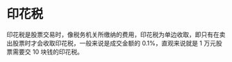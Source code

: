 # 印花税

印花税是股票交易时，像税务机关所缴纳的费用，印花税为单边收取，即只有在卖出股票时才会收取印花税，一般来说是成交金额的 0.1%，直观来说就是 1 万元股票需要交  10 块钱的印花税。
